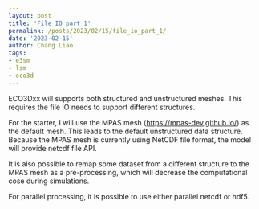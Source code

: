 ```yaml
---
layout: post
title: 'File IO part 1'
permalink: /posts/2023/02/15/file_io_part_1/
date: '2023-02-15'
author: Chang Liao
tags:
- e3sm
- lsm
- eco3d
---
```


ECO3Dxx will supports both structured and unstructured meshes. This requires the file IO needs to support different structures.

For the starter, I will use the MPAS mesh (https://mpas-dev.github.io/) as the default mesh. This leads to the default unstructured data structure.
Because the MPAS mesh is currently using NetCDF file format, the model will provide netcdf file API.

It is also possible to remap some dataset from a different structure to the MPAS mesh as a pre-processing, which will decrease the computational cose during simulations.

For parallel processing, it is possible to use either parallel netcdf or hdf5.

